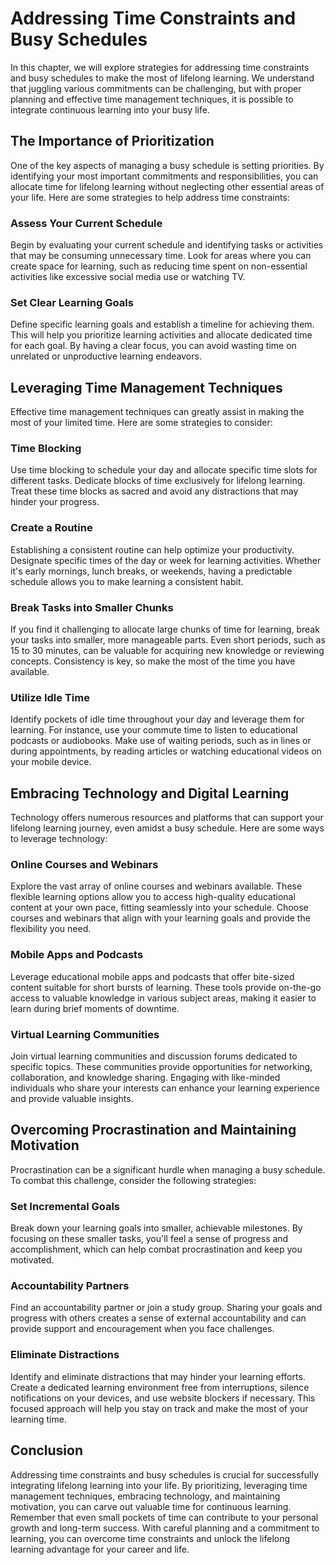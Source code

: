 Addressing Time Constraints and Busy Schedules
=========================================================

In this chapter, we will explore strategies for addressing time constraints and busy schedules to make the most of lifelong learning. We understand that juggling various commitments can be challenging, but with proper planning and effective time management techniques, it is possible to integrate continuous learning into your busy life.

The Importance of Prioritization
--------------------------------

One of the key aspects of managing a busy schedule is setting priorities. By identifying your most important commitments and responsibilities, you can allocate time for lifelong learning without neglecting other essential areas of your life. Here are some strategies to help address time constraints:

### Assess Your Current Schedule

Begin by evaluating your current schedule and identifying tasks or activities that may be consuming unnecessary time. Look for areas where you can create space for learning, such as reducing time spent on non-essential activities like excessive social media use or watching TV.

### Set Clear Learning Goals

Define specific learning goals and establish a timeline for achieving them. This will help you prioritize learning activities and allocate dedicated time for each goal. By having a clear focus, you can avoid wasting time on unrelated or unproductive learning endeavors.

Leveraging Time Management Techniques
-------------------------------------

Effective time management techniques can greatly assist in making the most of your limited time. Here are some strategies to consider:

### Time Blocking

Use time blocking to schedule your day and allocate specific time slots for different tasks. Dedicate blocks of time exclusively for lifelong learning. Treat these time blocks as sacred and avoid any distractions that may hinder your progress.

### Create a Routine

Establishing a consistent routine can help optimize your productivity. Designate specific times of the day or week for learning activities. Whether it's early mornings, lunch breaks, or weekends, having a predictable schedule allows you to make learning a consistent habit.

### Break Tasks into Smaller Chunks

If you find it challenging to allocate large chunks of time for learning, break your tasks into smaller, more manageable parts. Even short periods, such as 15 to 30 minutes, can be valuable for acquiring new knowledge or reviewing concepts. Consistency is key, so make the most of the time you have available.

### Utilize Idle Time

Identify pockets of idle time throughout your day and leverage them for learning. For instance, use your commute time to listen to educational podcasts or audiobooks. Make use of waiting periods, such as in lines or during appointments, by reading articles or watching educational videos on your mobile device.

Embracing Technology and Digital Learning
-----------------------------------------

Technology offers numerous resources and platforms that can support your lifelong learning journey, even amidst a busy schedule. Here are some ways to leverage technology:

### Online Courses and Webinars

Explore the vast array of online courses and webinars available. These flexible learning options allow you to access high-quality educational content at your own pace, fitting seamlessly into your schedule. Choose courses and webinars that align with your learning goals and provide the flexibility you need.

### Mobile Apps and Podcasts

Leverage educational mobile apps and podcasts that offer bite-sized content suitable for short bursts of learning. These tools provide on-the-go access to valuable knowledge in various subject areas, making it easier to learn during brief moments of downtime.

### Virtual Learning Communities

Join virtual learning communities and discussion forums dedicated to specific topics. These communities provide opportunities for networking, collaboration, and knowledge sharing. Engaging with like-minded individuals who share your interests can enhance your learning experience and provide valuable insights.

Overcoming Procrastination and Maintaining Motivation
-----------------------------------------------------

Procrastination can be a significant hurdle when managing a busy schedule. To combat this challenge, consider the following strategies:

### Set Incremental Goals

Break down your learning goals into smaller, achievable milestones. By focusing on these smaller tasks, you'll feel a sense of progress and accomplishment, which can help combat procrastination and keep you motivated.

### Accountability Partners

Find an accountability partner or join a study group. Sharing your goals and progress with others creates a sense of external accountability and can provide support and encouragement when you face challenges.

### Eliminate Distractions

Identify and eliminate distractions that may hinder your learning efforts. Create a dedicated learning environment free from interruptions, silence notifications on your devices, and use website blockers if necessary. This focused approach will help you stay on track and make the most of your learning time.

Conclusion
----------

Addressing time constraints and busy schedules is crucial for successfully integrating lifelong learning into your life. By prioritizing, leveraging time management techniques, embracing technology, and maintaining motivation, you can carve out valuable time for continuous learning. Remember that even small pockets of time can contribute to your personal growth and long-term success. With careful planning and a commitment to learning, you can overcome time constraints and unlock the lifelong learning advantage for your career and life.
